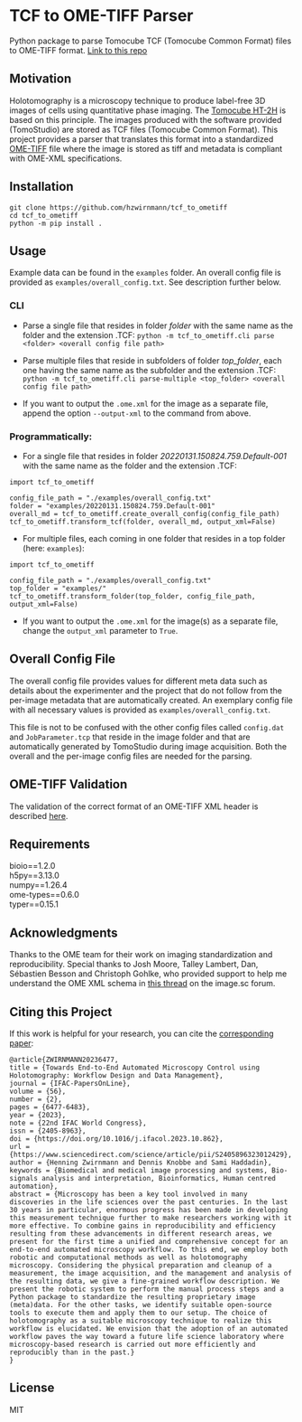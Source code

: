 # TCF to OME-TIFF Parser
Python package to parse Tomocube TCF (Tomocube Common Format) files to OME-TIFF format. [Link to this repo](https://github.com/hzwirnmann/tcf_to_ometiff)

## Motivation
Holotomography is a microscopy technique to produce label-free 3D images of cells using quantitative phase imaging. The [Tomocube HT-2H](https://www.tomocube.com/product/ht-series/#HT_series_cont) is based on this principle. The images produced with the software provided (TomoStudio) are stored as TCF files (Tomocube Common Format). This project provides a parser that translates this format into a standardized [OME-TIFF](https://ome-model.readthedocs.io/en/stable/ome-tiff/index.html) file where the image is stored as tiff and metadata is compliant with OME-XML specifications.

## Installation
```
git clone https://github.com/hzwirnmann/tcf_to_ometiff
cd tcf_to_ometiff
python -m pip install .
```

## Usage
Example data can be found in the `examples` folder.
An overall config file is provided as `examples/overall_config.txt`. See description further below.

### CLI
- Parse a single file that resides in folder _folder_ with the same name as the folder and the extension .TCF:
```python -m tcf_to_ometiff.cli parse <folder> <overall config file path>```

- Parse multiple files that reside in subfolders of folder _top\_folder_, each one having the same name as the subfolder and the extension .TCF:
```python -m tcf_to_ometiff.cli parse-multiple <top_folder> <overall config file path>```

- If you want to output the `.ome.xml` for the image as a separate file, append the option `--output-xml` to the 
command from above.

### Programmatically:
- For a single file that resides in folder _20220131.150824.759.Default-001_ with the same name as the folder and the extension .TCF:
```
import tcf_to_ometiff

config_file_path = "./examples/overall_config.txt"
folder = "examples/20220131.150824.759.Default-001"
overall_md = tcf_to_ometiff.create_overall_config(config_file_path)
tcf_to_ometiff.transform_tcf(folder, overall_md, output_xml=False)
```

- For multiple files, each coming in one folder that resides in a top folder (here: `examples`):
```
import tcf_to_ometiff

config_file_path = "./examples/overall_config.txt"
top_folder = "examples/"
tcf_to_ometiff.transform_folder(top_folder, config_file_path, output_xml=False)
```

- If you want to output the `.ome.xml` for the image(s) as a separate file, change the `output_xml` parameter to `True`. 

## Overall Config File
The overall config file provides values for different meta data such as details about the experimenter and the project
that do not follow from the per-image metadata that are automatically created. An exemplary config file with all 
necessary values is provided as `examples/overall_config.txt`.

This file is not to be confused with the other config files called `config.dat` and `JobParameter.tcp` that reside in
the image folder and that are automatically generated by TomoStudio during image acquisition. Both the overall and the
per-image config files are needed for the parsing.

## OME-TIFF Validation
The validation of the correct format of an OME-TIFF XML header is described [here](https://bio-formats.readthedocs.io/en/stable/users/comlinetools/xml-validation.html).

## Requirements
bioio==1.2.0  
h5py==3.13.0  
numpy==1.26.4  
ome-types==0.6.0  
typer==0.15.1

## Acknowledgments
Thanks to the OME team for their work on imaging standardization and reproducibility. Special thanks to Josh Moore,
Talley Lambert, Dan, Sébastien Besson and Christoph Gohlke, who provided support to help me understand the OME 
XML schema in [this thread](https://forum.image.sc/t/setting-up-ome-xml-for-a-new-microscope-from-scratch/62116) on the image.sc forum.

## Citing this Project
If this work is helpful for your research, you can cite the [corresponding paper](https://www.sciencedirect.com/science/article/pii/S2405896323012429):
```
@article{ZWIRNMANN20236477,
title = {Towards End-to-End Automated Microscopy Control using Holotomography: Workflow Design and Data Management},
journal = {IFAC-PapersOnLine},
volume = {56},
number = {2},
pages = {6477-6483},
year = {2023},
note = {22nd IFAC World Congress},
issn = {2405-8963},
doi = {https://doi.org/10.1016/j.ifacol.2023.10.862},
url = {https://www.sciencedirect.com/science/article/pii/S2405896323012429},
author = {Henning Zwirnmann and Dennis Knobbe and Sami Haddadin},
keywords = {Biomedical and medical image processing and systems, Bio-signals analysis and interpretation, Bioinformatics, Human centred automation},
abstract = {Microscopy has been a key tool involved in many discoveries in the life sciences over the past centuries. In the last 30 years in particular, enormous progress has been made in developing this measurement technique further to make researchers working with it more effective. To combine gains in reproducibility and efficiency resulting from these advancements in different research areas, we present for the first time a unified and comprehensive concept for an end-to-end automated microscopy workflow. To this end, we employ both robotic and computational methods as well as holotomography microscopy. Considering the physical preparation and cleanup of a measurement, the image acquisition, and the management and analysis of the resulting data, we give a fine-grained workflow description. We present the robotic system to perform the manual process steps and a Python package to standardize the resulting proprietary image (meta)data. For the other tasks, we identify suitable open-source tools to execute them and apply them to our setup. The choice of holotomography as a suitable microscopy technique to realize this workflow is elucidated. We envision that the adoption of an automated workflow paves the way toward a future life science laboratory where microscopy-based research is carried out more efficiently and reproducibly than in the past.}
}
```

## License
MIT
